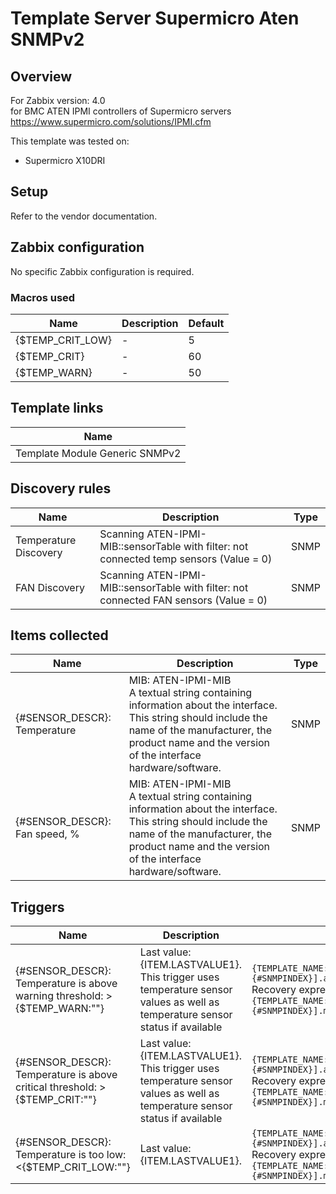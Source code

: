 
# Template Server Supermicro Aten SNMPv2

## Overview

For Zabbix version: 4.0  
for BMC ATEN IPMI controllers of Supermicro servers</br>https://www.supermicro.com/solutions/IPMI.cfm

This template was tested on:

- Supermicro X10DRI

## Setup

Refer to the vendor documentation.

## Zabbix configuration

No specific Zabbix configuration is required.

### Macros used

|Name|Description|Default|
|----|-----------|-------|
|{$TEMP_CRIT_LOW}|-|5|
|{$TEMP_CRIT}|-|60|
|{$TEMP_WARN}|-|50|

## Template links

|Name|
|----|
|Template Module Generic SNMPv2|

## Discovery rules

|Name|Description|Type|
|----|-----------|----|
|Temperature Discovery|Scanning ATEN-IPMI-MIB::sensorTable with filter: not connected temp sensors (Value = 0)|SNMP|
|FAN Discovery|Scanning ATEN-IPMI-MIB::sensorTable with filter: not connected FAN sensors (Value = 0)|SNMP|

## Items collected

|Name|Description|Type|
|----|-----------|----|
|{#SENSOR_DESCR}: Temperature|MIB: ATEN-IPMI-MIB</br>A textual string containing information about the interface.</br>This string should include the name of the manufacturer, the product name and the version of the interface hardware/software.|SNMP|
|{#SENSOR_DESCR}: Fan speed, %|MIB: ATEN-IPMI-MIB</br>A textual string containing information about the interface.</br>This string should include the name of the manufacturer, the product name and the version of the interface hardware/software.|SNMP|


## Triggers

|Name|Description|Expression|Severity|
|----|-----------|----|----|
|{#SENSOR_DESCR}: Temperature is above warning threshold: >{$TEMP_WARN:""}|Last value: {ITEM.LASTVALUE1}.</br>This trigger uses temperature sensor values as well as temperature sensor status if available|`{TEMPLATE_NAME:sensor.temp.value[sensorReading.{#SNMPINDEX}].avg(5m)}>{$TEMP_WARN:""}`</br>Recovery expression: `{TEMPLATE_NAME:sensor.temp.value[sensorReading.{#SNMPINDEX}].max(5m)}<{$TEMP_WARN:""}-3`|WARNING|
|{#SENSOR_DESCR}: Temperature is above critical threshold: >{$TEMP_CRIT:""}|Last value: {ITEM.LASTVALUE1}.</br>This trigger uses temperature sensor values as well as temperature sensor status if available|`{TEMPLATE_NAME:sensor.temp.value[sensorReading.{#SNMPINDEX}].avg(5m)}>{$TEMP_CRIT:""}`</br>Recovery expression: `{TEMPLATE_NAME:sensor.temp.value[sensorReading.{#SNMPINDEX}].max(5m)}<{$TEMP_CRIT:""}-3`|HIGH|
|{#SENSOR_DESCR}: Temperature is too low: <{$TEMP_CRIT_LOW:""}|Last value: {ITEM.LASTVALUE1}.|`{TEMPLATE_NAME:sensor.temp.value[sensorReading.{#SNMPINDEX}].avg(5m)}<{$TEMP_CRIT_LOW:""}`</br>Recovery expression: `{TEMPLATE_NAME:sensor.temp.value[sensorReading.{#SNMPINDEX}].min(5m)}>{$TEMP_CRIT_LOW:""}+3`|AVERAGE|


